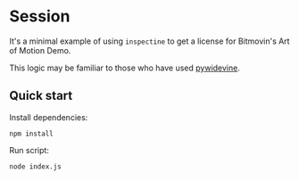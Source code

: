 # Session

It's a minimal example of using `inspectine` to get a license for Bitmovin's Art of Motion Demo.

This logic may be familiar to those who have used [pywidevine](https://github.com/devine-dl/pywidevine?tab=readme-ov-file#usage).

## Quick start

Install dependencies:

```shell
npm install
```

Run script:

```shell
node index.js
```
